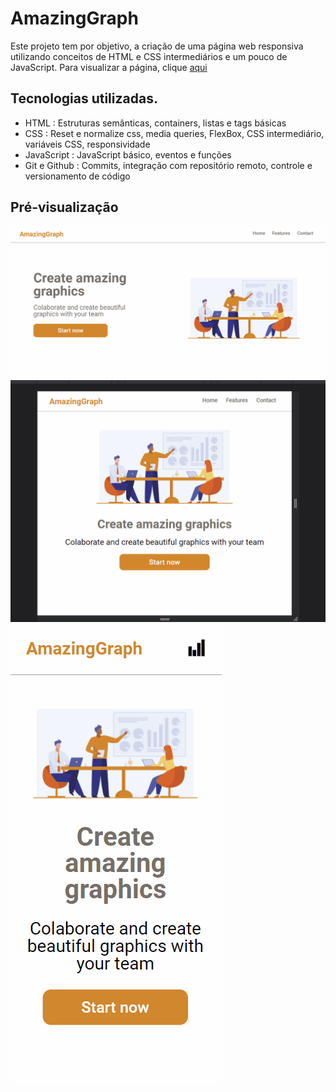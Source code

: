 <h1>AmazingGraph</h1>
<p>Este projeto tem por objetivo, a criação de uma página web responsiva utilizando conceitos de HTML e CSS intermediários e um pouco de JavaScript. 
Para visualizar a página, clique <a href="https://patrick-adas.github.io/AmazingGraph/">aqui</a></p>
<h2>Tecnologias utilizadas.</h2>
<ul>
  <li>HTML : Estruturas semânticas, containers, listas e tags básicas</li>
  <li>CSS : Reset e normalize css, media queries, FlexBox, CSS intermediário, variáveis CSS, responsividade</li>
  <li>JavaScript : JavaScript básico, eventos e funções</li>
  <li>Git e Github : Commits, integração com repositório remoto, controle e versionamento de código</li>
</ul>
<h2>Pré-visualização</h2>
<img src="./assets/github/gif_desktop.gif">
<img src="./assets/github/gif_tablet.gif">
<img src="./assets/github/gif_mobile.gif">
 